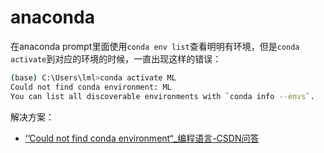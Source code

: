 # anaconda

在anaconda prompt里面使用`conda env list`查看明明有环境，但是`conda activate`到对应的环境的时候，一直出现这样的错误：

```bash
(base) C:\Users\lml>conda activate ML
Could not find conda environment: ML
You can list all discoverable environments with `conda info --envs`.
```

解决方案：

* [‘’Could not find conda environment“_编程语言-CSDN问答](https://ask.csdn.net/questions/7792791)